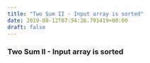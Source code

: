 ```yaml
---
title: "Two Sum II - Input array is sorted"
date: 2019-08-12T07:54:26.791419+00:00
draft: false
---
```


### Two Sum II - Input array is sorted
